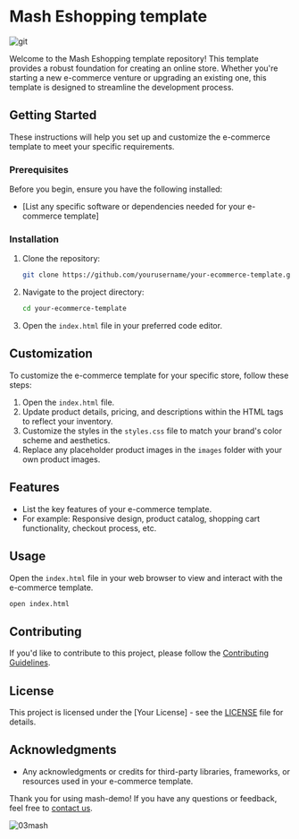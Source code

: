 #  Mash Eshopping template 
![git](https://github.com/LlMrc/mash-demo/assets/90993312/e69b18b5-c41a-4eea-a8ea-94939b900246)

Welcome to the Mash Eshopping template repository! This template provides a robust foundation for creating an online store. Whether you're starting a new e-commerce venture or upgrading an existing one, this template is designed to streamline the development process.

## Getting Started

These instructions will help you set up and customize the e-commerce template to meet your specific requirements.

### Prerequisites

Before you begin, ensure you have the following installed:

- [List any specific software or dependencies needed for your e-commerce template]

### Installation

1. Clone the repository:

   ```bash
   git clone https://github.com/yourusername/your-ecommerce-template.git
   ```

2. Navigate to the project directory:

   ```bash
   cd your-ecommerce-template
   ```

3. Open the `index.html` file in your preferred code editor.

## Customization

To customize the e-commerce template for your specific store, follow these steps:

1. Open the `index.html` file.
2. Update product details, pricing, and descriptions within the HTML tags to reflect your inventory.
3. Customize the styles in the `styles.css` file to match your brand's color scheme and aesthetics.
4. Replace any placeholder product images in the `images` folder with your own product images.

## Features

- List the key features of your e-commerce template.
- For example: Responsive design, product catalog, shopping cart functionality, checkout process, etc.

## Usage

Open the `index.html` file in your web browser to view and interact with the e-commerce template.

```bash
open index.html
```

## Contributing

If you'd like to contribute to this project, please follow the [Contributing Guidelines](CONTRIBUTING.md).

## License

This project is licensed under the [Your License] - see the [LICENSE](LICENSE) file for details.

## Acknowledgments

- Any acknowledgments or credits for third-party libraries, frameworks, or resources used in your e-commerce template.

Thank you for using mash-demo! If you have any questions or feedback, feel free to [contact us](mailto:llouimsrc2@gmail.com).

![03mash](https://github.com/LlMrc/mash-demo/assets/90993312/0ef028fb-e5f2-4a55-a044-17850404fdce)
